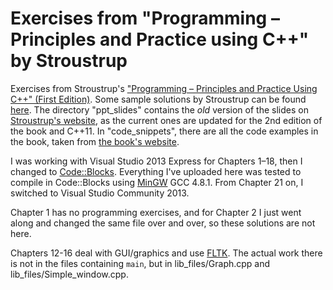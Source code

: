 Exercises from "Programming &ndash; Principles and Practice using C++" by Stroustrup
==============

Exercises from Stroustrup's ["Programming &ndash; Principles and Practice Using C++" (First Edition)](http://www.informit.com/store/programming-principles-and-practice-using-c-plus-plus-9780321543721). Some sample solutions by Stroustrup can be found [here](http://www.stroustrup.com/Programming/Solutions/exercise_solutions.html). The directory "ppt\_slides" contains the *old* version of the slides on [Stroustrup's website](http://www.stroustrup.com/Programming/lecture-slides.html), as the current ones are updated for the 2nd edition of the book and C++11. In "code_snippets", there are all the code examples in the book, taken from [the book's website](http://www.stroustrup.com/Programming/PPP1.html).

I was working with Visual Studio 2013 Express for Chapters 1&ndash;18, then I changed to [Code::Blocks](http://www.codeblocks.org). Everything I've uploaded here was tested to compile in Code::Blocks using [MinGW](http://www.mingw.org) GCC 4.8.1. From Chapter 21 on, I switched to Visual Studio Community 2013.

Chapter 1 has no programming exercises, and for Chapter 2 I just went along and changed the same file over and over, so these solutions are not here.

Chapters 12-16 deal with GUI/graphics and use [FLTK](http://www.fltk.org/index.php). The actual work there is not in the files containing `main`, but in lib\_files/Graph.cpp and lib\_files/Simple_window.cpp.
